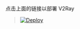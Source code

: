 点击上面的链接以部署 V2Ray

> [![Deploy](https://www.herokucdn.com/deploy/button.png)](https://dashboard.heroku.com/new?template=https://github.com/Lwitz66/v2ray-heroku-deploy/tree/vless)
